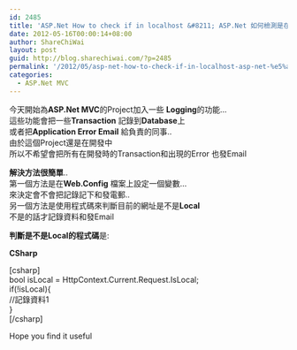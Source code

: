 ```yaml
---
id: 2485
title: 'ASP.Net How to check if in localhost &#8211; ASP.Net 如何檢測是在Local Machine?'
date: 2012-05-16T00:00:14+08:00
author: ShareChiWai
layout: post
guid: http://blog.sharechiwai.com/?p=2485
permalink: '/2012/05/asp-net-how-to-check-if-in-localhost-asp-net-%e5%a6%82%e4%bd%95%e6%aa%a2%e6%b8%ac%e6%98%af%e5%9c%a8local-machine/'
categories:
  - ASP.Net MVC
---
```

今天開始為**ASP.Net MVC**的Project加入一些 **Logging**的功能&#8230;  
這些功能會把一些**Transaction** 記錄到**Database**上  
或者把**Application Error Email** 給負責的同事..  
由於這個Project還是在開發中  
所以不希望會把所有在開發時的Transaction和出現的Error 也發Email

**解決方法很簡單**..  
第一個方法是在**Web.Config** 檔案上設定一個變數&#8230;  
來決定會不會把記錄記下和發電郵..  
另一個方法是使用程式碼來判斷目前的網址是不是**Local**  
不是的話才記錄資料和發Email

**判斷是不是Local的程式碼**是:

**CSharp**

[csharp]  
bool isLocal = HttpContext.Current.Request.IsLocal;  
if(!isLocal){  
//記錄資料1  
}  
[/csharp]

Hope you find it useful